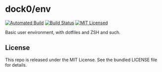 dock0/env
=======

[![Automated Build](http://img.shields.io/badge/automated-build-green.svg)](https://hub.docker.com/r/dock0/env/)
[![Build Status](https://img.shields.io/circleci/project/dock0/env/master.svg)](https://circleci.com/gh/dock0/env)
[![MIT Licensed](http://img.shields.io/badge/license-MIT-green.svg)](https://tldrlegal.com/license/mit-license)

Basic user environment, with dotfiles and ZSH and such.

## License

This repo is released under the MIT License. See the bundled LICENSE file for details.

